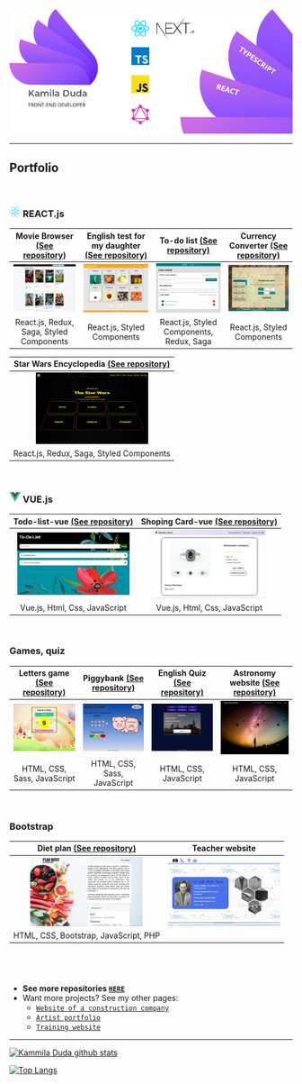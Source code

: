 <img src="https://github.com/kamila-duda/kamila-duda/blob/master/new.png?raw=true" alt="banner that says Kamila Duda">

---

## Portfolio

<br>

### <img width="20" src="https://raw.githubusercontent.com/kamila-duda/kamila-duda/08f459b4f27291b9bb83ac356d28bbecadac101d/ikony/react.svg"> REACT.js

|                                    Movie Browser <a href="https://github.com/kamila-duda/movies-browser" target="_blank">(See repository)</a>                                    |                                     English test for my daughter <a href="https://github.com/kamila-duda/angielski" target="_blank">(See repository)</a>                                     |                                       To-do list <a href="https://github.com/kamila-duda/movies-browser" target="_blank">(See repository)</a>                                       |                                Currency Converter <a href="https://github.com/kamila-duda/currency-converter-react/" target="_blank">(See repository)</a>                                |
| :------------------------------------------------------------------------------------------------------------------------------------------------------------------------------: | :------------------------------------------------------------------------------------------------------------------------------------------------------------------------------------------: | :---------------------------------------------------------------------------------------------------------------------------------------------------------------------------------: | :--------------------------------------------------------------------------------------------------------------------------------------------------------------------------------------: |
| <a href="https://kamila-duda.github.io/movies-browser/" target="_blank"><img width="200px" src="https://github.com/kamila-duda/kamila-duda/blob/master/movies.PNG?raw=true"></a> | <a href="https://kamila-duda.github.io/angielski/#/" target="_blank"><img width="200" src="https://github.com/kamila-duda/angielski/blob/main/src/assets/repetitionScreen.PNG?raw=true"></a> | <a href="https://kamila-duda.github.io/todo-list-react-redux/" target="_blank"><img width="200" src="https://github.com/kamila-duda/kamila-duda/blob/master/todo.PNG?raw=true"></a> | <a href="https://kamila-duda.github.io/currency-converter-react/" target="_blank"><img width="200" src="https://github.com/kamila-duda/kamila-duda/blob/master/cantor.PNG?raw=true"></a> |
|                                                                     React.js, Redux, Saga, Styled Components                                                                     |                                                                                 React.js, Styled Components                                                                                  |                                                                      React.js, Styled Components, Redux, Saga                                                                       |                                                                               React.js, Styled Components                                                                                |

|                                Star Wars Encyclopedia <a href="https://github.com/kamila-duda/encyclopedia-star-wars" target="_blank">(See repository)</a>                                 |
| :----------------------------------------------------------------------------------------------------------------------------------------------------------------------------------------: |
| <a href="https://kamila-duda.github.io/encyclopedia-star-wars/" target="_blank"><img width="200px" src="https://github.com/kamila-duda/kamila-duda/blob/master/starWars.PNG?raw=true"></a> |
|                                                                          React.js, Redux, Saga, Styled Components                                                                          |

<br>

### <img src="https://github.com/kamila-duda/kamila-duda/blob/master/ikony/vue.png?raw=true" width="20px"> VUE.js

|                                        Todo-list-vue <a href="https://github.com/kamila-duda/todo-list-vue" target="_blank">(See repository)</a>                                         |                                  Shoping Card-vue <a href="https://github.com/kamila-duda/shop-single-product-card-vue" target="_blank">(See repository)</a>                                  |
| :--------------------------------------------------------------------------------------------------------------------------------------------------------------------------------------: | :-------------------------------------------------------------------------------------------------------------------------------------------------------------------------------------------: |
| <a href="https://kamila-duda.github.io/todo-list-vue/" target="_blank"><img width="200" src="https://github.com/kamila-duda/todo-list-vue/blob/main/src/assets/screen.PNG?raw=true"></a> | <a href="https://kamila-duda.github.io/shop-single-product-card-vue/" target="_blank"><img width="200" src="https://github.com/kamila-duda/kamila-duda/blob/master/vueShop.PNG?raw=true"></a> |
|                                                                              Vue.js, Html, Css, JavaScript                                                                               |                                                                                 Vue.js, Html, Css, JavaScript                                                                                 |

<br>

### Games, quiz

|                                    Letters game <a href="https://github.com/kamila-duda/letters_game" target="_blank">(See repository)</a>                                     |                                    Piggybank <a href="https://github.com/kamila-duda/coins" target="_blank">(See repository)</a>                                     |                                  English Quiz <a href="https://github.com/kamila-duda/angielski_quiz" target="_blank">(See repository)</a>                                  |                                  Astronomy website <a href="https://github.com/kamila-duda/astronomia" target="_blank">(See repository)</a>                                   |
| :----------------------------------------------------------------------------------------------------------------------------------------------------------------------------: | :------------------------------------------------------------------------------------------------------------------------------------------------------------------: | :-------------------------------------------------------------------------------------------------------------------------------------------------------------------------: | :---------------------------------------------------------------------------------------------------------------------------------------------------------------------------: |
| <a href="https://kamila-duda.github.io/letters_game/" target="_blank"><img width="200" src="https://github.com/kamila-duda/kamila-duda/blob/master/letterts.PNG?raw=true"></a> | <a href="https://kamila-duda.github.io/coins/" target="_blank"><img width="200" src="https://github.com/kamila-duda/kamila-duda/blob/master/money.PNG?raw=true"></a> | <a href="https://kamila-duda.github.io/angielski_quiz/" target="_blank"><img width="200" src="https://github.com/kamila-duda/kamila-duda/blob/master/ang.PNG?raw=true"></a> | <a href="https://kamila-duda.github.io/astronomia/" target="_blank"><img width="200" src="https://github.com/kamila-duda/kamila-duda/blob/master/astronomy.PNG?raw=true"></a> |
|                                                                          HTML, CSS, Sass, JavaScript                                                                           |                                                                     HTML, CSS, Sass, JavaScript                                                                      |                                                                            HTML, CSS, JavaScript                                                                            |                                                                             HTML, CSS, JavaScript                                                                             |

<br>

### Bootstrap

|                                    Diet plan <a href="https://github.com/kamila-duda/dieta" target="_blank">(See repository)</a>                                    |                                                                             Teacher website                                                                             |
| :-----------------------------------------------------------------------------------------------------------------------------------------------------------------: | :---------------------------------------------------------------------------------------------------------------------------------------------------------------------: |
| <a href="https://kamila-duda.github.io/dieta/" target="_blank"><img width="200" src="https://github.com/kamila-duda/kamila-duda/blob/master/diet.PNG?raw=true"></a> | <a href="http://www.iisi.pcz.pl/~pduda/index.php" target="_blank"><img width="200" src="https://github.com/kamila-duda/kamila-duda/blob/master/piotr.PNG?raw=true"></a> |
|                                                                HTML, CSS, Bootstrap, JavaScript, PHP                                                                |

## <br>

- **See more repositories <a href="https://github.com/kamila-duda?tab=repositories" target="_blank">`HERE`</a>**
- Want more projects? See my other pages:
  - <a href="http://budowlana.atwebpages.com/" target="_blank">`Website of a construction company`</a>
  - <a href="http://mariusznawrot.myartsonline.com/" target="_blank">`Artist portfolio`</a>
  - <a href="https://codepen.io/Kamila_Duda/full/XWmXOoa" target="_blank">`Training website`</a>

---

[![Kammila Duda github stats](https://github-readme-stats.vercel.app/api?username=kamila-duda&show_icons=true&theme=radical)](https://github.com/kamila-duda/github-readme-stats)

[![Top Langs](https://github-readme-stats.vercel.app/api/top-langs/?username=kamila-duda&langs_count=8)](https://github.com/kamila-duda/github-readme-stats)
